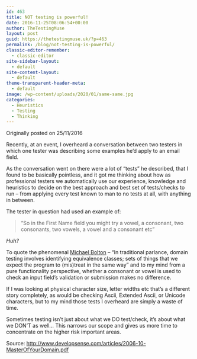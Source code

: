 ```yaml
---
id: 463
title: NOT testing is powerful!
date: 2016-11-25T08:06:54+00:00
author: TheTestingMuse
layout: post
guid: https://thetestingmuse.uk/?p=463
permalink: /blog/not-testing-is-powerful/
classic-editor-remember:
  - classic-editor
site-sidebar-layout:
  - default
site-content-layout:
  - default
theme-transparent-header-meta:
  - default
image: /wp-content/uploads/2020/01/same-same.jpg
categories:
  - Heuristics
  - Testing
  - Thinking
---
```

Originally posted on 25/11/2016

Recently, at an event, I overheard a conversation between two testers in which one tester was describing some examples he&#8217;d apply to an email field.

As the conversation went on there were a lot of &#8220;tests&#8221; he described, that I found to be basically pointless, and it got me thinking about how as professional testers we automatically use our experience, knowledge and heuristics to decide on the best approach and best set of tests/checks to run &#8211; from applying every test known to man to no tests at all, with anything in between.

The tester in question had used an example of:

> &#8220;So in the First Name field you might try a vowel, a consonant, two consonants, two vowels, a vowel and a consonant etc&#8221;

_Huh?_

To quote the phenomenal [Michael Bolton](https://twitter.com/michaelbolton) &#8211; &#8220;In traditional parlance, domain testing involves identifying equivalence classes; sets of things that we expect the program to (mis)treat in the same way&#8221; and to my mind from a pure functionality perspective, whether a consonant or vowel is used to check an input field&#8217;s validation or submission makes no difference.

If I was looking at physical character size, letter widths etc that&#8217;s a different story completely, as would be checking Ascii, Extended Ascii, or Unicode characters, but to my mind those tests I overheard are simply a waste of time.

Sometimes testing isn&#8217;t just about what we DO test/check, it&#8217;s about what we DON&#8217;T as well&#8230; This narrows our scope and gives us more time to concentrate on the higher risk important areas.

Source: <http://www.developsense.com/articles/2006-10-MasterOfYourDomain.pdf>